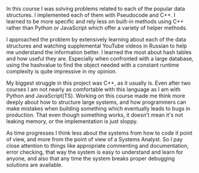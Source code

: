 In this course I was solving problems related to each of the popular data structures. I implemented each of them with Pseudocode and C++. I learned to be more specific and rely less on built-in methods using C++ rather than Python or JavaScript which offer a variety of helper methods.

I approached the problem by extensively learning about each of the data structures and watching supplemental YouTube videos in Russian to help me understand the information better. I learned the most about hash tables and how useful they are. Especially when confronted with a large database, using the hashvalue to find the object needed with a constant runtime complexity is quite impressive in my opinion.

My biggest struggle in this project was C++, as it usually is. Even after two courses I am not nearly as comfortable with this language as I am with Python and JavaScript(TS). Working on this course made me think more deeply about how to structure large systems, and how programmers can make mistakes when building something which eventually leads to bugs in production. That even though something works, it doesn't mean it's not leaking memory, or the implementation is just sloppy.

As time progresses I think less about the systems from how to code it point of view, and more from the point of view of a Systems Analyst. So I pay close attention to things like appropriate commenting and documentation, error checking, that way the system is easy to understand and learn for anyone, and also that any time the system breaks proper debugging solutions are available.